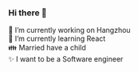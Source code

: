 ### Hi there 👋

<!--
**selye/selye** is a ✨ _special_ ✨ repository because its `README.md` (this file) appears on your GitHub profile.

Here are some ideas to get you started:

- 🔭 I’m currently working on Hangzhou
- 🌱 I’m currently learning React
- :family:  Married have a child
- :sparkles: I want to be a Software engineer
-->

🔭 I’m currently working on Hangzhou  
🌱 I’m currently learning React  
:family:  Married have a child  
:sparkles: I want to be a Software engineer  
